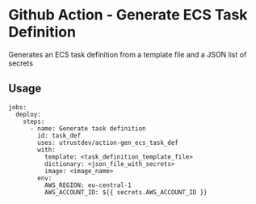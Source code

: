 # Github Action - Generate ECS Task Definition

Generates an ECS task definition from a template file and a JSON list of secrets

## Usage

```
jobs:
  deploy:
    steps:
      - name: Generate task definition
        id: task_def
        uses: utrustdev/action-gen_ecs_task_def
        with:
          template: <task_definition_template_file>
          dictionary: <json_file_with_secrets>
          image: <image_name>
        env:
          AWS_REGION: eu-central-1
          AWS_ACCOUNT_ID: ${{ secrets.AWS_ACCOUNT_ID }}
```
